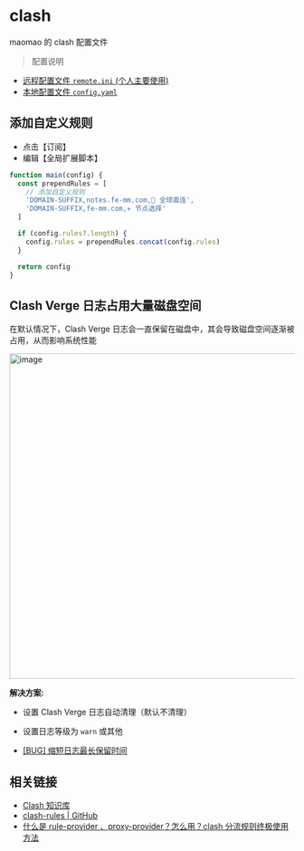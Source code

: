 # clash

maomao 的 clash 配置文件

> 配置说明

- [远程配置文件 `remote.ini` (个人主要使用)](/clash/remote/)
- [本地配置文件 `config.yaml`](/clash/yaml)

## 添加自定义规则

- 点击【订阅】
- 编辑【全局扩展脚本】

```js
function main(config) {
  const prependRules = [
    // 添加自定义规则
    'DOMAIN-SUFFIX,notes.fe-mm.com,🎯 全球直连',
    'DOMAIN-SUFFIX,fe-mm.com,✈️ 节点选择'
  ]

  if (config.rules?.length) {
    config.rules = prependRules.concat(config.rules)
  }

  return config
}
```

## Clash Verge 日志占用大量磁盘空间

在默认情况下，Clash Verge 日志会一直保留在磁盘中，其会导致磁盘空间逐渐被占用，从而影响系统性能

<img width="575" alt="image" src="https://github.com/user-attachments/assets/53c7884a-fdf1-47be-a97b-33e424b55e13">

**解决方案:**

- 设置 Clash Verge 日志自动清理（默认不清理）
- 设置日志等级为 `warn` 或其他

- [[BUG] 缩短日志最长保留时间](https://github.com/zzzgydi/clash-verge/issues/713)

## 相关链接

- [Clash 知识库](https://clash.wiki/)
- [clash-rules | GitHub](https://github.com/Loyalsoldier/clash-rules)
- [什么是 rule-provider 、proxy-provider？怎么用？clash 分流规则终极使用方法](https://jamesdaily.life/rule-proxy-provider)
